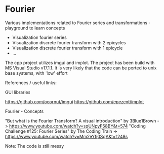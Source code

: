 # Fourier
Various implementations related to Fourier series and transformations - playground to learn concepts

- Visualization fourier series
- Visualization discrete fourier transform with 2 epicycles
- Visualization discrete fourier transform with 1 epicycle
- ...

The cpp project utilizes imgui and implot. The project has been build with MS Visual Studio v17.1.1. It is very likely that the code can be ported to unix base systems, with 'low' effort

References / useful links:

GUI libraries

https://github.com/ocornut/imgui
https://github.com/epezent/implot

Fourier - Concepts

"But what is the Fourier Transform? A visual introduction" by 3Blue1Brown -> https://www.youtube.com/watch?v=spUNpyF58BY&t=574
"Coding Challenge #125: Fourier Series" by The Coding Train -> https://www.youtube.com/watch?v=Mm2eYfj0SgA&t=1248s

Note: The code is still messy

